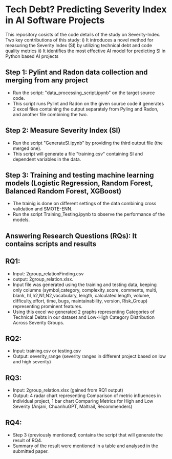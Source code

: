# Tech Debt? Predicting Severity Index in AI Software Projects
This repository cosists of the code details of the study on Severity-Index.
Two key contributions of this study: 
i) It introduces a novel method for measuring the Severity Index (SI) by utilizing technical debt and code quality metrics
ii) It identifies the most effective AI model for predicting SI in Python based AI projects

## Step 1: Pylint and Radon data collection and merging from any project
- Run the script: "data_processing_script.ipynb" on the target source code.
- This script runs Pylint and Radon on the given source code it generates 2 excel files containing the output separately from Pyling and Radon, and another file combining the two.

## Step 2: Measure Severity Index (SI) 
- Run the script "GenerateSI.ipynb" by providing the third output file (the merged one).
- This script will generate a file "training.csv" containing SI and dependent variables in the data.

## Step 3: Training and testing machine learning models (Logistic Regression, Random Forest, Balanced Random Forest, XGBoost)
- The trainig is done on different settings of the data combining cross validation and SMOTE-ENN.
- Run the script Training_Testing.ipynb to observe the performance of the models.


## Answering Research Questions (RQs): It contains scripts and results
## RQ1: 
- Input: 2group_relationFinding.csv
- output: 2group_relation.xlsx. 
- Input file was generated using the training and testing data, keeping only columns (symbol,category, complexity_score, comments, multi, blank, h1,h2,N1,N2,vocabulary, length, calculated length, volume, difficulty,effort, time, bugs, maintainability, version, Risk_Group) representing prominent features.
- Using this excel we generated 2 graphs representing Categories of Technical Debts in our dataset and Low-High Category Distribution Across Severity Groups.

## RQ2:
- Input: training.csv or testing.csv
- Output: severity_range (severity ranges in different project based on low and high severity)

## RQ3:
  - Input: 2group_relation.xlsx (gained from RQ1 output)
  - Output: 4 radar chart representing Comparison of metric influences in individual project, 1 bar chart Comparing Metrics for High and Low Severity (Anjani, ChuanhuGPT, Maltrail, Recommenders)

## RQ4:
- Step 3 (previously mentioned) contains the script that will generate the result of RQ4.
- Summary of the result were mentioned in a table and analysed in the submitted paper.
